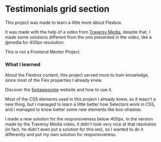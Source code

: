 # Testimonials grid section

This project was made to learn a little more about Flexbox.

It was made with the help of a video from [Traversy Media](https://www.youtube.com/watch?v=3YW65K6LcIA), despite that, I made some solutions different from the one presented in the video, like a @media for 400px resolution.

This is not a Frontend Mentor Project.

### What I learned

About the Flexbox content, this project served more to train knowledge, since most of the Flex properties I already knew.

Discover the [fontawesome](https://fontawesome.com) website and how to use it.

Most of the CSS elements used in this project I already knew, so it wasn't a new thing, but I managed to learn a little better how Selectors work in CSS, and I managed to know better some new elements like box-shadow.

I made a new solution for the responsiveness below 400px, In the version made by the Traversy Media video, it didn't look very nice at that resolution (in fact, he didn't even put a solution for this res), so I wanted to do it differently and put my own solution for responsiveness.
